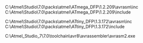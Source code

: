 C:\Atmel\Studio\7.0\packs\atmel\ATmega_DFP\1.2.209\avrasm\inc
C:\Atmel\Studio\7.0\packs\atmel\ATmega_DFP\1.2.209\include


C:\Atmel\Studio\7.0\packs\atmel\ATtiny_DFP\1.3.172\avrasm\inc
C:\Atmel\Studio\7.0\packs\atmel\ATtiny_DFP\1.3.172\include

C:\Atmel_Studio_7\7.0\toolchain\avr8\avrassembler\avrasm2.exe